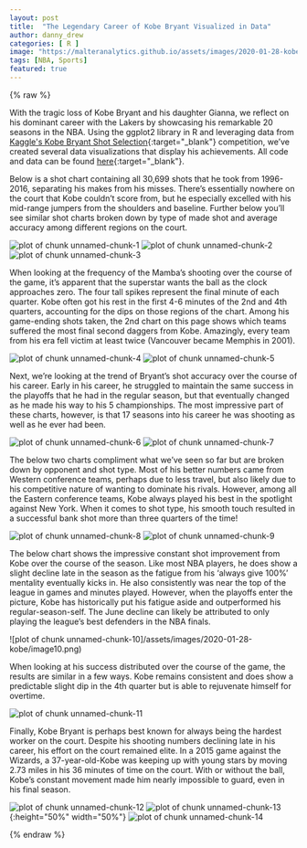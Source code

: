 ```yaml
---
layout: post
title:  "The Legendary Career of Kobe Bryant Visualized in Data"
author: danny_drew
categories: [ R ]
image: "https://malteranalytics.github.io/assets/images/2020-01-28-kobe/image1.png"
tags: [NBA, Sports]
featured: true
---
```


{% raw %}

With the tragic loss of Kobe Bryant and his daughter Gianna, we reflect on his dominant career with the Lakers by showcasing his remarkable 20 seasons in the NBA.  Using the ggplot2 library in R and leveraging data from [Kaggle's Kobe Bryant Shot Selection](https://www.kaggle.com/c/kobe-bryant-shot-selection){:target="_blank"} competition, we’ve created several data visualizations that display his achievements.  All code and data can be found [here](https://github.com/danmalter/kobe-bryant){:target="_blank"}.

Below is a shot chart containing all 30,699 shots that he took from 1996-2016, separating his makes from his misses.  There’s essentially nowhere on the court that Kobe couldn’t score from, but he especially excelled with his mid-range jumpers from the shoulders and baseline.  Further below you’ll see similar shot charts broken down by type of made shot and average accuracy among different regions on the court.


![plot of chunk unnamed-chunk-1](/assets/images/2020-01-28-kobe/image1.png)
![plot of chunk unnamed-chunk-2](/assets/images/2020-01-28-kobe/image2.png)
![plot of chunk unnamed-chunk-3](/assets/images/2020-01-28-kobe/image3.png)

When looking at the frequency of the Mamba’s shooting over the course of the game, it’s apparent that the superstar wants the ball as the clock approaches zero.  The four tall spikes represent the final minute of each quarter.  Kobe often got his rest in the first 4-6 minutes of the 2nd and 4th quarters, accounting for the dips on those regions of the chart.  Among his game-ending shots taken, the 2nd chart on this page shows which teams suffered the most final second daggers from Kobe.  Amazingly, every team from his era fell victim at least twice (Vancouver became Memphis in 2001).

![plot of chunk unnamed-chunk-4](/assets/images/2020-01-28-kobe/image4.png)
![plot of chunk unnamed-chunk-5](/assets/images/2020-01-28-kobe/image5.png)

Next, we’re looking at the trend of Bryant’s shot accuracy over the course of his career.   Early in his career, he struggled to maintain the same success in the playoffs that he had in the regular season, but that eventually changed as he made his way to his 5 championships.   The most impressive part of these charts, however, is that 17 seasons into his career he was shooting as well as he ever had been. 

![plot of chunk unnamed-chunk-6](/assets/images/2020-01-28-kobe/image6.png)
![plot of chunk unnamed-chunk-7](/assets/images/2020-01-28-kobe/image7.png)

The below two charts compliment what we’ve seen so far but are broken down by opponent and shot type.   Most of his better numbers came from Western conference teams, perhaps due to less travel, but also likely due to his competitive nature of wanting to dominate his rivals.  However, among all the Eastern conference teams, Kobe always played his best in the spotlight against New York.  When it comes to shot type, his smooth touch resulted in a successful bank shot more than three quarters of the time!

![plot of chunk unnamed-chunk-8](/assets/images/2020-01-28-kobe/image8.png)
![plot of chunk unnamed-chunk-9](/assets/images/2020-01-28-kobe/image9.png)

The below chart shows the impressive constant shot improvement from Kobe over the course of the season.  Like most NBA players, he does show a slight decline late in the season as the fatigue from his ‘always give 100%’ mentality eventually kicks in.  He also consistently was near the top of the league in games and minutes played.  However, when the playoffs enter the picture, Kobe has historically put his fatigue aside and outperformed his regular-season-self.  The June decline can likely be attributed to only playing the league’s best defenders in the NBA finals. 

![plot of chunk unnamed-chunk-10]/assets/images/2020-01-28-kobe/image10.png)

When looking at his success distributed over the course of the game, the results are similar in a few ways.  Kobe remains consistent and does show a predictable slight dip in the 4th quarter but is able to rejuvenate himself for overtime.

![plot of chunk unnamed-chunk-11](/assets/images/2020-01-28-kobe/image11.png)

Finally, Kobe Bryant is perhaps best known for always being the hardest worker on the court.  Despite his shooting numbers declining late in his career, his effort on the court remained elite.  In a 2015 game against the Wizards, a 37-year-old-Kobe was keeping up with young stars by moving 2.73 miles in his 36 minutes of time on the court.  With or without the ball, Kobe’s constant movement made him nearly impossible to guard, even in his final season.   

![plot of chunk unnamed-chunk-12](/assets/images/2020-01-28-kobe/image12.png)
![plot of chunk unnamed-chunk-13](/assets/images/2020-01-28-kobe/image13.png){:height="50%" width="50%"}
![plot of chunk unnamed-chunk-14](/assets/images/2020-01-28-kobe/image14.png)

{% endraw %}

<script>
  (function(i,s,o,g,r,a,m){i['GoogleAnalyticsObject']=r;i[r]=i[r]||function(){
  (i[r].q=i[r].q||[]).push(arguments)},i[r].l=1*new Date();a=s.createElement(o),
  m=s.getElementsByTagName(o)[0];a.async=1;a.src=g;m.parentNode.insertBefore(a,m)
  })(window,document,'script','//www.google-analytics.com/analytics.js','ga');

  ga('create', 'UA-57468410-2', 'auto');
  ga('send', 'pageview');

</script>







